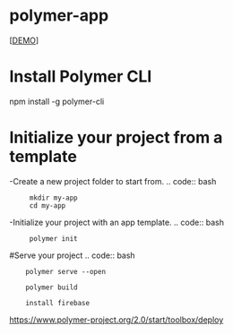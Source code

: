 # polymer-app
[[DEMO](https://titan-4ae3c.firebaseapp.com/)]
# Install Polymer CLI
npm install -g polymer-cli
# Initialize your project from a template
-Create a new project folder to start from.
.. code:: bash

		 mkdir my-app
		 cd my-app

-Initialize your project with an app template.
.. code:: bash

		 polymer init

 #Serve your project
.. code:: bash

		polymer serve --open

		polymer build

		install firebase
https://www.polymer-project.org/2.0/start/toolbox/deploy
